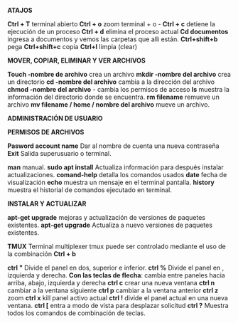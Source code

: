 **ATAJOS**

**Ctrl + T** terminal abierto 
**Ctrl + o** zoom terminal + o -
**Ctrl + c** detiene la ejecución de un proceso
**Ctrl + d** elimina el proceso actual
**Cd documentos** ingresa a documentos y vemos las carpetas que alli están.
**Ctrl+shift+b** pega
**Ctrl+shift+c** copia
**Ctrl+l** limpia (clear)

**MOVER, COPIAR, ELIMINAR Y VER ARCHIVOS**

**Touch -nombre de archivo** crea un archivo
**mkdir -nombre del archivo** crea un directorio
**cd -nombre del archivo**  cambia a la dirección del archivo
**chmod -nombre del archivo** - cambia los permisos de acceso
**ls** muestra la información del directorio donde se encuentra.
**rm filename**  remueve un archivo
**mv filename / home / nombre del archivo**
mueve un archivo.

**ADMINISTRACIÓN DE USUARIO**

**PERMISOS DE ARCHIVOS**

**Pasword account name**  Dar al nombre de cuenta una nueva contraseña
**Exit** Salida superusuario o terminal.

**man** manual.
**sudo apt install** Actualiza información para después instalar actualizaciones.
**comand-help** 
detalla los comandos usados
**date** fecha de visualización
**echo** muestra un mensaje en el terminal pantalla.
**history** muestra el historial de comandos ejecutado en terminal.

**INSTALAR Y ACTUALIZAR**

**apt-get upgrade**  mejoras y actualización de versiones de paquetes existentes.
**apt-get upgrade**  Actualiza a nuevo versiones de paquetes existentes.

**TMUX** Terminal multiplexer 
tmux puede ser controlado mediante el uso de la combinación **Ctrl + b**

**ctrl "**  Divide el panel en dos, superior e inferior.
**ctrl %** Divide el panel en , izquierda y derecha.
**Con las teclas de flecha**: cambia entre paneles hacia arriba, abajo, izquierda y derecha
**ctrl c**  crear una nueva ventana
**ctrl n** cambiar a la ventana siguiente
**ctrl p** cambiar a la ventana anterior
**ctrl z** zoom
**ctrl x** kill panel activo actual
**ctrl !**  divide el panel actual en una nueva ventana.
**ctrl [** entra a  modo de vista para desplazar solicitud
**ctrl ?** Muestra todos los comandos de combinación de teclas.


